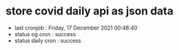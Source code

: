 # store covid daily api as json data

- last cronjob : Friday, 17 December 2021 00:48:40
- status og cron : success
- status daily cron : success
      
      
